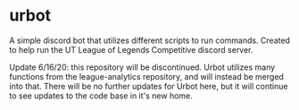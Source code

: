 # urbot
A simple discord bot that utilizes different scripts to run commands. Created to help run the UT League of Legends Competitive discord server.

Update 6/16/20: this repository will be discontinued. Urbot utilizes many functions from the league-analytics repository, and will instead be merged into that. There will be no further updates for Urbot here, but it will continue to see updates to the code base in it's new home.
